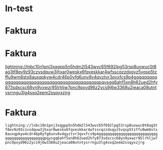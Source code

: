 # ln-test

# Faktura
# Faktura
<a href="lightning://lnbc10n1pnj3xqgpp5n5hdm2l543wvc65f692lpg53rsp8uxwuc0t8ag3tf8ev9z93czvsdquw3jhxar0weskx6fqveskkar4wfsscqzzdxqyz5vqsp5tzffu9wm8stx8auxqpkyw4cdr46p0yfg6unv8v4qyztvr3qvxfcs9p4gqqqqqqqqqqqqqqqqqqqqqqqqqqqqqqqqqqqqqqqqqqqqpqysgq6ahf5xn8h62ued2hfy873sdxcsc68yn9yxwzr95lrhljw7pnc9pxyd96z2ycs9j6w3368u2jeaca08utntysrrngu3lg4sxq2eem2ssqyxzjrg">lightning://lnbc10n1pnj3xqgpp5n5hdm2l543wvc65f692lpg53rsp8uxwuc0t8ag3tf8ev9z93czvsdquw3jhxar0weskx6fqveskkar4wfsscqzzdxqyz5vqsp5tzffu9wm8stx8auxqpkyw4cdr46p0yfg6unv8v4qyztvr3qvxfcs9p4gqqqqqqqqqqqqqqqqqqqqqqqqqqqqqqqqqqqqqqqqqqqqpqysgq6ahf5xn8h62ued2hfy873sdxcsc68yn9yxwzr95lrhljw7pnc9pxyd96z2ycs9j6w3368u2jeaca08utntysrrngu3lg4sxq2eem2ssqyxzjrg</a>

# Faktura
`lightning://lnbc10n1pnj3xqgpp5n5hdm2l543wvc65f692lpg53rsp8uxwuc0t8ag3tf8ev9z93czvsdquw3jhxar0weskx6fqveskkar4wfsscqzzdxqyz5vqsp5tzffu9wm8stx8auxqpkyw4cdr46p0yfg6unv8v4qyztvr3qvxfcs9p4gqqqqqqqqqqqqqqqqqqqqqqqqqqqqqqqqqqqqqqqqqqqqpqysgq6ahf5xn8h62ued2hfy873sdxcsc68yn9yxwzr95lrhljw7pnc9pxyd96z2ycs9j6w3368u2jeaca08utntysrrngu3lg4sxq2eem2ssqyxzjrg`
